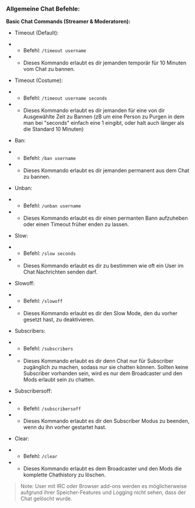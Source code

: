 ### Allgemeine Chat Befehle:
**Basic Chat Commands (Streamer & Moderatoren):**

- Timeout (Default):

- - Befehl: `/timeout username`

- - Dieses Kommando erlaubt es dir jemanden temporär für 10 Minuten vom Chat zu bannen.


- Timeout (Costume):

- - Befehl: `/timeout username seconds`

- - Dieses Kommando erlaubt es dir jemanden für eine von dir Ausgewählte Zeit zu Bannen (zB um eine Person zu Purgen in dem man bei "seconds" einfach eine 1 eingibt, oder halt auch länger als die Standard 10 Minuten)


-  Ban:

- - Befehl: `/ban username`

- - Dieses Kommando erlaubt es dir jemanden permanent aus dem Chat zu bannen.


- Unban:

- - Befehl: `/unban username`

- - Dieses Kommando erlaubt es dir einen permanten Bann aufzuheben oder einen Timeout früher enden zu lassen.


-  Slow:

- - Befehl: `/slow seconds`

- - Dieses Kommando erlaubt es dir zu bestimmen wie oft ein User im Chat Nachrichten senden darf.


-  Slowoff:

- - Befehl: `/slowoff`

- - Dieses Kommando erlaubt es dir den Slow Mode, den du vorher gesetzt hast, zu deaktivieren.


- Subscribers:

- - Befehl: `/subscribers`

- - Dieses Kommando erlaubt es dir denn Chat nur für Subscriber zugänglich zu machen, sodass nur sie chatten können. Sollten keine Subscriber vorhanden sein, wird es nur dem Broadcaster und den Mods erlaubt sein zu chatten.


- Subscribersoff:

- - Befehl: `/subscribersoff`

- - Dieses Kommando erlaubt es dir den Subscriber Modus zu beenden, wenn du ihn vorher gestartet hast.


- Clear:

- - Befehl: `/clear`

- - Dieses Kommando erlaubt es dem Broadcaster und den Mods die komplette Chathistory zu löschen.
>Note: User mit IRC oder Browser add-ons werden es möglicherweise aufgrund ihrer Speicher-Features und Logging nicht sehen, dass der Chat gelöscht wurde.
